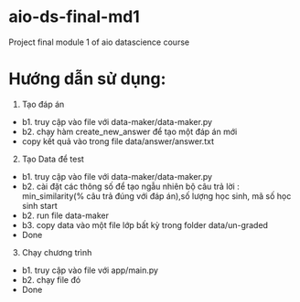#  aio-ds-final-md1
Project final module 1 of aio datascience course

# Hướng dẫn sử dụng:
1. Tạo đáp án 
- b1. truy cập vào file với data-maker/data-maker.py
- b2. chạy hàm create_new_answer để tạo một đáp án mới
- copy kết quả vào trong file data/answer/answer.txt

2. Tạo Data để test 
- b1. truy cập vào file với data-maker/data-maker.py
- b2. cài đặt các thông số để tạo ngẫu nhiên bộ câu trả lời : min_similarity(% câu trả đúng với đáp án),số lượng học sinh, mã số học sinh start 
- b2. run file data-maker
- b3. copy data vào một file lớp bất kỳ trong folder data/un-graded
- Done

3. Chạy chương trình
- b1. truy cập vào file với app/main.py
- b2. chạy file đó 
- Done
